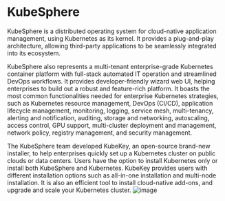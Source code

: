 # KubeSphere 

KubeSphere is a distributed operating system for cloud-native application management, using Kubernetes as its kernel. It provides a plug-and-play architecture, allowing third-party applications to be seamlessly integrated into its ecosystem.

KubeSphere also represents a multi-tenant enterprise-grade Kubernetes container platform with full-stack automated IT operation and streamlined DevOps workflows. It provides developer-friendly wizard web UI, helping enterprises to build out a robust and feature-rich platform. It boasts the most common functionalities needed for enterprise Kubernetes strategies, such as Kubernetes resource management, DevOps (CI/CD), application lifecycle management, monitoring, logging, service mesh, multi-tenancy, alerting and notification, auditing, storage and networking, autoscaling, access control, GPU support, multi-cluster deployment and management, network policy, registry management, and security management.

The KubeSphere team developed KubeKey, an open-source brand-new installer, to help enterprises quickly set up a Kubernetes cluster on public clouds or data centers. Users have the option to install Kubernetes only or install both KubeSphere and Kubernetes. KubeKey provides users with different installation options such as all-in-one installation and multi-node installation. It is also an efficient tool to install cloud-native add-ons, and upgrade and scale your Kubernetes cluster.
![image](https://user-images.githubusercontent.com/98477908/211185157-cc53f4d7-b7d8-4067-9ea4-8cdcdfc00f8b.png)
